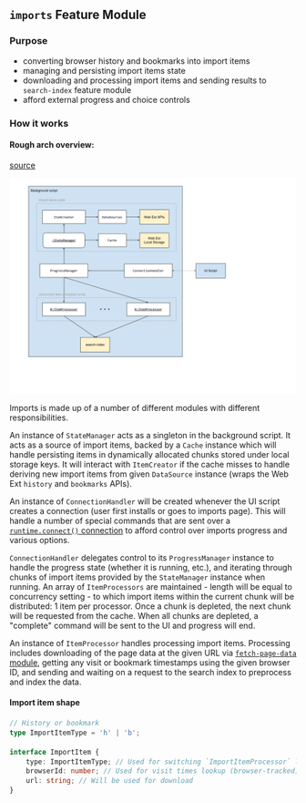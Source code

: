 ## `imports` Feature Module

### Purpose

- converting browser history and bookmarks into import items
- managing and persisting import items state
- downloading and processing import items and sending results to `search-index` feature module
- afford external progress and choice controls

### How it works

#### Rough arch overview:

[source](https://docs.google.com/document/d/1hT3sSc_MaHdREilBoekOvJJMvGpRYWL_zAjK3lWu1sA/edit?usp=sharing)

![imports arch](imports-arch.png)

Imports is made up of a number of different modules with different responsibilities.

An instance of `StateManager` acts as a singleton in the background script.
It acts as a source of import items, backed by a `Cache` instance which will handle persisting items in dynamically allocated chunks
stored under local storage keys. It will interact with `ItemCreator` if the cache misses
to handle deriving new import items from given `DataSource` instance (wraps the Web Ext `history` and `bookmarks` APIs).

An instance of `ConnectionHandler` will be created whenever the UI script creates a connection
(user first installs or goes to imports page). This will handle a number of special commands that
are sent over a [`runtime.connect()` connection](https://developer.mozilla.org/en-US/Add-ons/WebExtensions/API/runtime/connect) to afford control over
imports progress and various options.

`ConnectionHandler` delegates control to its `ProgressManager` instance to handle the
progress state (whether it is running, etc.), and iterating through chunks of import items
provided by the `StateManager` instance when running. An array of `ItemProcessors`
are maintained - length will be equal to concurrency setting - to which import items within
the current chunk will be distributed: 1 item per processor. Once a chunk is depleted,
the next chunk will be requested from the cache. When all chunks are depleted, a "complete"
command will be sent to the UI and progress will end.

An instance of `ItemProcessor` handles processing import items. Processing includes
downloading of the page data at the given URL via [`fetch-page-data` module](https://github.com/WorldBrain/Memex/blob/master/src/page-analysis/background/fetch-page-data.js),
getting any visit or bookmark timestamps using the given browser ID, and sending
and waiting on a request to the search index to preprocess and index the data.

#### Import item shape

```ts
// History or bookmark
type ImportItemType = 'h' | 'b';

interface ImportItem {
    type: ImportItemType; // Used for switching `ImportItemProcessor` logic
    browserId: number; // Used for visit times lookup (browser-tracked)
    url: string; // Will be used for download
}
```

